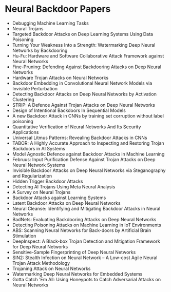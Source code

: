 # Neural Backdoor Papers

<ul>

                             

 <li><a target="_blank" href="https://github.com/manjunath5496/Neural-Backdoor-Papers/blob/master/nb(1).pdf" style="text-decoration:none;">Debugging Machine Learning Tasks</a></li>

 <li><a target="_blank" href="https://github.com/manjunath5496/Neural-Backdoor-Papers/blob/master/nb(2).pdf" style="text-decoration:none;">Neural Trojans</a></li>

<li><a target="_blank" href="https://github.com/manjunath5496/Neural-Backdoor-Papers/blob/master/nb(3).pdf" style="text-decoration:none;">Targeted Backdoor Attacks on Deep Learning Systems Using Data Poisoning</a></li>
 <li><a target="_blank" href="https://github.com/manjunath5496/Neural-Backdoor-Papers/blob/master/nb(4).pdf" style="text-decoration:none;">Turning Your Weakness Into a Strength: Watermarking Deep Neural Networks by Backdooring</a></li>                              
<li><a target="_blank" href="https://github.com/manjunath5496/Neural-Backdoor-Papers/blob/master/nb(5).pdf" style="text-decoration:none;">Hu-Fu: Hardware and Software Collaborative Attack Framework against Neural Networks</a></li>
<li><a target="_blank" href="https://github.com/manjunath5496/Neural-Backdoor-Papers/blob/master/nb(6).pdf" style="text-decoration:none;">Fine-Pruning: Defending Against Backdooring Attacks on Deep Neural Networks</a></li>
 <li><a target="_blank" href="https://github.com/manjunath5496/Neural-Backdoor-Papers/blob/master/nb(7).pdf" style="text-decoration:none;">Hardware Trojan Attacks on Neural Networks</a></li>

 <li><a target="_blank" href="https://github.com/manjunath5496/Neural-Backdoor-Papers/blob/master/nb(8).pdf" style="text-decoration:none;"> Backdoor Embedding in Convolutional Neural Network Models via Invisible Perturbation </a></li>
   <li><a target="_blank" href="https://github.com/manjunath5496/Neural-Backdoor-Papers/blob/master/nb(9).pdf" style="text-decoration:none;">Detecting Backdoor Attacks on Deep Neural Networks by Activation Clustering</a></li>
  
   
 <li><a target="_blank" href="https://github.com/manjunath5496/Neural-Backdoor-Papers/blob/master/nb(10).pdf" style="text-decoration:none;">STRIP: A Defence Against Trojan Attacks on Deep Neural Networks </a></li>                              
<li><a target="_blank" href="https://github.com/manjunath5496/Neural-Backdoor-Papers/blob/master/nb(11).pdf" style="text-decoration:none;">Design of Intentional Backdoors In Sequential Models</a></li>
<li><a target="_blank" href="https://github.com/manjunath5496/Neural-Backdoor-Papers/blob/master/nb(12).pdf" style="text-decoration:none;">A new Backdoor Attack in CNNs by training set corruption without label poisoning</a></li>
<li><a target="_blank" href="https://github.com/manjunath5496/Neural-Backdoor-Papers/blob/master/nb(13).pdf" style="text-decoration:none;">Quantitative Verification of Neural Networks And Its Security Applications</a></li>

<li><a target="_blank" href="https://github.com/manjunath5496/Neural-Backdoor-Papers/blob/master/nb(14).pdf" style="text-decoration:none;">Universal Litmus Patterns:
Revealing Backdoor Attacks in CNNs</a></li>
                              
<li><a target="_blank" href="https://github.com/manjunath5496/Neural-Backdoor-Papers/blob/master/nb(15).pdf" style="text-decoration:none;">TABOR: A Highly Accurate Approach to Inspecting and Restoring Trojan Backdoors in AI Systems</a></li>

<li><a target="_blank" href="https://github.com/manjunath5496/Neural-Backdoor-Papers/blob/master/nb(16).pdf" style="text-decoration:none;">Model Agnostic Defence against Backdoor Attacks in Machine Learning</a></li>

  <li><a target="_blank" href="https://github.com/manjunath5496/Neural-Backdoor-Papers/blob/master/nb(17).pdf" style="text-decoration:none;">Februus: Input Purification Defense Against Trojan Attacks on Deep Neural Network Systems</a></li>   
  
<li><a target="_blank" href="https://github.com/manjunath5496/Neural-Backdoor-Papers/blob/master/nb(18).pdf" style="text-decoration:none;">Invisible Backdoor Attacks on Deep Neural Networks via Steganography and Regularization</a></li> 

  
<li><a target="_blank" href="https://github.com/manjunath5496/Neural-Backdoor-Papers/blob/master/nb(19).pdf" style="text-decoration:none;">Hidden Trigger Backdoor Attacks</a></li> 

<li><a target="_blank" href="https://github.com/manjunath5496/Neural-Backdoor-Papers/blob/master/nb(20).pdf" style="text-decoration:none;">Detecting AI Trojans
Using Meta Neural Analysis</a></li>

<li><a target="_blank" href="https://github.com/manjunath5496/Neural-Backdoor-Papers/blob/master/nb(21).pdf" style="text-decoration:none;">A Survey on Neural Trojans</a></li>
<li><a target="_blank" href="https://github.com/manjunath5496/Neural-Backdoor-Papers/blob/master/nb(22).pdf" style="text-decoration:none;">Backdoor Attacks against Learning Systems</a></li> 
 <li><a target="_blank" href="https://github.com/manjunath5496/Neural-Backdoor-Papers/blob/master/nb(23).pdf" style="text-decoration:none;">Latent Backdoor Attacks on Deep Neural Networks</a></li> 
 

   <li><a target="_blank" href="https://github.com/manjunath5496/Neural-Backdoor-Papers/blob/master/nb(24).pdf" style="text-decoration:none;">Neural Cleanse: Identifying and Mitigating Backdoor Attacks in Neural Networks</a></li>
 
   <li><a target="_blank" href="https://github.com/manjunath5496/Neural-Backdoor-Papers/blob/master/nb(25).pdf" style="text-decoration:none;">BadNets: Evaluating Backdooring Attacks on Deep Neural Networks</a></li>                              
 <li><a target="_blank" href="https://github.com/manjunath5496/Neural-Backdoor-Papers/blob/master/nb(26).pdf" style="text-decoration:none;">Detecting Poisoning Attacks on Machine Learning in IoT Environments</a></li>
 <li><a target="_blank" href="https://github.com/manjunath5496/Neural-Backdoor-Papers/blob/master/nb(27).pdf" style="text-decoration:none;">ABS: Scanning Neural Networks for Back-doors by Artificial Brain Stimulation</a></li>
   
 
   <li><a target="_blank" href="https://github.com/manjunath5496/Neural-Backdoor-Papers/blob/master/nb(28).pdf" style="text-decoration:none;">DeepInspect: A Black-box Trojan Detection and Mitigation Framework for Deep Neural Networks</a></li>
 
   <li><a target="_blank" href="https://github.com/manjunath5496/Neural-Backdoor-Papers/blob/master/nb(29).pdf" style="text-decoration:none;">Sensitive-Sample Fingerprinting of Deep Neural Networks </a></li>                              

  <li><a target="_blank" href="https://github.com/manjunath5496/Neural-Backdoor-Papers/blob/master/nb(30).pdf" style="text-decoration:none;">SIN2: Stealth Infection on Neural Network – A Low-cost Agile Neural Trojan Attack Methodology</a></li>
 
   <li><a target="_blank" href="https://github.com/manjunath5496/Neural-Backdoor-Papers/blob/master/nb(31).pdf" style="text-decoration:none;">Trojaning Attack on Neural Networks</a></li> 
    <li><a target="_blank" href="https://github.com/manjunath5496/Neural-Backdoor-Papers/blob/master/nb(32).pdf" style="text-decoration:none;">Watermarking Deep Neural Networks for Embedded Systems</a></li> 

   <li><a target="_blank" href="https://github.com/manjunath5496/Neural-Backdoor-Papers/blob/master/nb(33).pdf" style="text-decoration:none;">Gotta Catch 'Em All: Using Honeypots to Catch Adversarial Attacks on Neural Networks</a></li>                              

  </ul>
